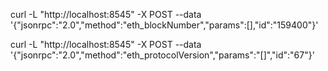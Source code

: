 curl -L "http://localhost:8545" -X POST --data '{"jsonrpc":"2.0","method":"eth_blockNumber","params":[],"id":"159400"}'

curl -L "http://localhost:8545" -X POST --data '{"jsonrpc":"2.0","method":"eth_protocolVersion","params":"[]","id":"67"}'
